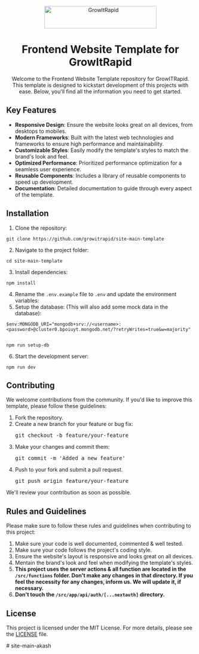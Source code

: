 
<p align="center">
    <a href="https://www.growitrapid.com/">
        <picture>
            <source media="(prefers-color-scheme: dark) and (min-height: 600px)" srcset="https://www.growitrapid.com/_next/static/media/logo_dark.160d8e6c.svg"/>
            <source media="(prefers-color-scheme: light)" srcset="https://www.growitrapid.com/_next/static/media/logo_light.ea6645ec.svg"/>
            <img
                alt="GrowItRapid"
                width="300"
                height="60"
            />
        </picture>
    </a>
</p>


<h1 align="center">
    Frontend Website Template for GrowItRapid
</h1>

<p align="center">
    Welcome to the Frontend Website Template repository for GrowITRapid. This template is designed to kickstart development of this projects with ease. Below, you'll find all the information you need to get started.
</p>

<h2>
    Key Features
</h2>

* **Responsive Design**: Ensure the website looks great on all devices, from desktops to mobiles.
* **Modern Frameworks**: Built with the latest web technologies and frameworks to ensure high performance and maintainability.
* **Customizable Styles**: Easily modify the template's styles to match the brand's look and feel.
* **Optimized Performance**: Prioritized performance optimization for a seamless user experience.
* **Reusable Components**: Includes a library of reusable components to speed up development.
* **Documentation**: Detailed documentation to guide through every aspect of the template.

## Installation

1. Clone the repository:

```shell
git clone https://github.com/growitrapid/site-main-template
```

2. Navigate to the project folder:

```shell
cd site-main-template
```

3. Install dependencies:

```shell
npm install
```

4. Rename the `.env.example` file to `.env` and update the environment variables:
5. Setup the database: (This will also add some mock data in the database):

```shell
$env:MONGODB_URI="mongodb+srv://<username>:<password>@cluster0.bpoiuyt.mongodb.net/?retryWrites=true&w=majority"


npm run setup-db
```
6. Start the development server:

```shell
npm run dev
```

## Contributing

We welcome contributions from the community. If you'd like to improve this template, please follow these guidelines:

<ol>
    <li>
        Fork the repository.
    </li>
    <li>
        Create a new branch for your feature or bug fix:
        <pre lang="shell">git checkout -b feature/your-feature</pre>
    </li>
    <li>
        Make your changes and commit them:
        <pre lang="shell">git commit -m 'Added a new feature'</pre>
    </li>
    <li>
        Push to your fork and submit a pull request.
        <pre lang="shell">git push origin feature/your-feature</pre>
    </li>
</ol>

We'll review your contribution as soon as possible.

## Rules and Guidelines

Please make sure to follow these rules and guidelines when contributing to this project:

1. Make sure your code is well documented, commented & well tested.
2. Make sure your code follows the project's coding style.
3. Ensure the website's layout is responsive and looks great on all devices.
4. Mentain the brand's look and feel when modifying the template's styles.
5. **This project uses the server actions & all function are located in the `/src/functions` folder. Don't make any changes in that directory. If you feel the necessity for any changes, inform us. We will update it, if necessary.**
6. **Don't touch the `/src/app/api/auth/[...nextauth]` directory.**

## License

This project is licensed under the MIT License. For more details, please see the [LICENSE](https://choosealicense.com/licenses/mit/) file.

#   s i t e - m a i n - a k a s h 
 
 